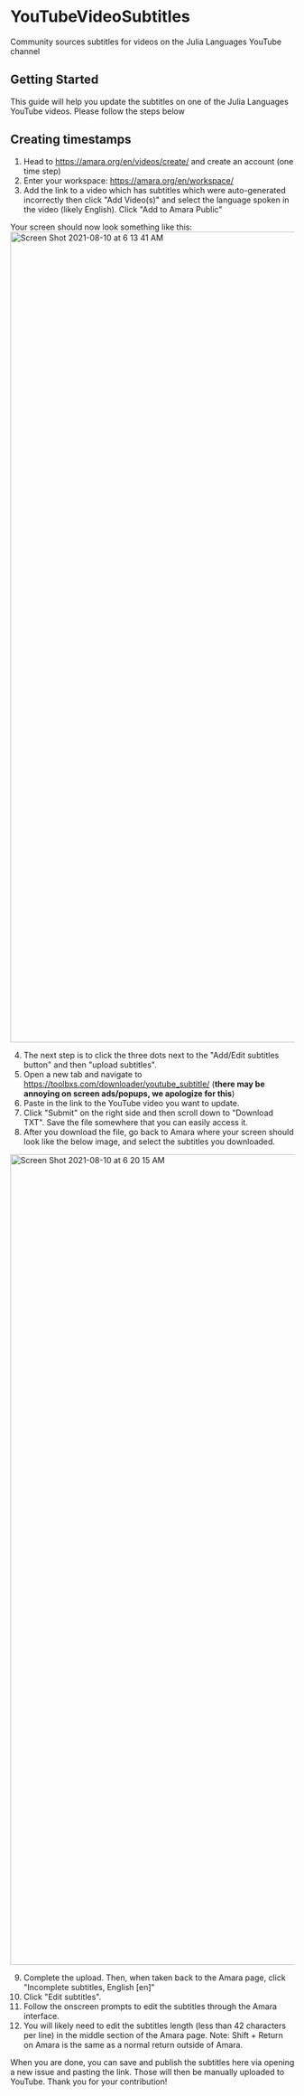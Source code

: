 # YouTubeVideoSubtitles
Community sources subtitles for videos on the Julia Languages YouTube channel

## Getting Started

This guide will help you update the subtitles on one of the Julia Languages YouTube videos. Please follow the steps below

## Creating timestamps

1) Head to https://amara.org/en/videos/create/ and create an account (one time step)
2) Enter your workspace: https://amara.org/en/workspace/
3) Add the link to a video which has subtitles which were auto-generated incorrectly then click "Add Video(s)" and select the language spoken in the video (likely English). Click "Add to Amara Public"

Your screen should now look something like this:
<img width="1435" alt="Screen Shot 2021-08-10 at 6 13 41 AM" src="https://user-images.githubusercontent.com/35577566/128873246-85482c48-edf0-4f02-80e5-a7384b94fe6a.png">

4) The next step is to click the three dots next to the "Add/Edit subtitles button" and then "upload subtitles".
5) Open a new tab and navigate to https://toolbxs.com/downloader/youtube_subtitle/ (__there may be annoying on screen ads/popups, we apologize for this__)
6) Paste in the link to the YouTube video you want to update.
7) Click "Submit" on the right side and then scroll down to "Download TXT". Save the file somewhere that you can easily access it. 
8) After you download the file, go back to Amara where your screen should look like the below image, and select the subtitles you downloaded.

<img width="1435" alt="Screen Shot 2021-08-10 at 6 20 15 AM" src="https://user-images.githubusercontent.com/35577566/128874294-651f723c-1e16-47f0-be3c-c81aae49d8d0.png">

9) Complete the upload. Then, when taken back to the Amara page, click "Incomplete subtitles, English [en]"
10) Click "Edit subtitles". 
11) Follow the onscreen prompts to edit the subtitles through the Amara interface.
12) You will likely need to edit the subtitles length (less than 42 characters per line) in the middle section of the Amara page. Note: Shift + Return on Amara is the same as a normal return outside of Amara.

When you are done, you can save and publish the subtitles here via opening a new issue and pasting the link. Those will then be manually uploaded to YouTube. Thank you for your contribution!
